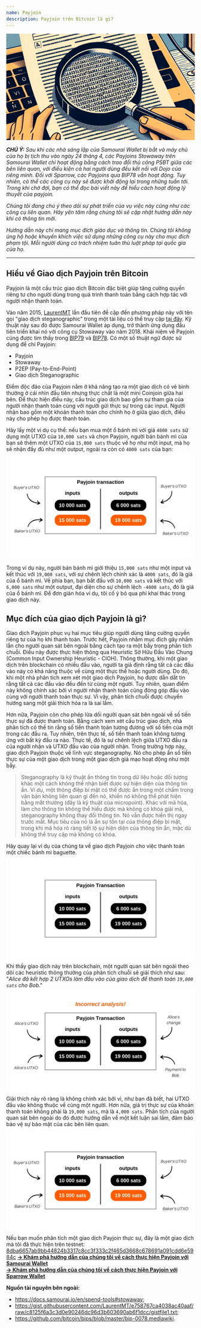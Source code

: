 ```yaml
---
name: Payjoin
description: Payjoin trên Bitcoin là gì?
---
```

![Hình thu nhỏ Payjoin - steganography](assets/cover.webp)

***CHÚ Ý:** Sau khi các nhà sáng lập của Samourai Wallet bị bắt và máy chủ của họ bị tịch thu vào ngày 24 tháng 4, các Payjoins Stowaway trên Samourai Wallet chỉ hoạt động bằng cách trao đổi thủ công PSBT giữa các bên liên quan, với điều kiện cả hai người dùng đều kết nối với Dojo của riêng mình. Đối với Sparrow, các Payjoins qua BIP78 vẫn hoạt động. Tuy nhiên, có thể các công cụ này sẽ được khởi động lại trong những tuần tới. Trong khi chờ đợi, bạn có thể đọc bài viết này để hiểu cách hoạt động lý thuyết của payjoin.*

_Chúng tôi đang chú ý theo dõi sự phát triển của vụ việc này cũng như các công cụ liên quan. Hãy yên tâm rằng chúng tôi sẽ cập nhật hướng dẫn này khi có thông tin mới._

_Hướng dẫn này chỉ mang mục đích giáo dục và thông tin. Chúng tôi không ủng hộ hoặc khuyến khích việc sử dụng những công cụ này cho mục đích phạm tội. Mỗi người dùng có trách nhiệm tuân thủ luật pháp tại quốc gia của họ._

---
## Hiểu về Giao dịch Payjoin trên Bitcoin

Payjoin là một cấu trúc giao dịch Bitcoin đặc biệt giúp tăng cường quyền riêng tư cho người dùng trong quá trình thanh toán bằng cách hợp tác với người nhận thanh toán.

Vào năm 2015, [LaurentMT](https://twitter.com/LaurentMT) lần đầu tiên đề cập đến phương pháp này với tên gọi "giao dịch steganographic" trong một tài liệu có thể truy cập [tại đây](https://gist.githubusercontent.com/LaurentMT/e758767ca4038ac40aaf/raw/c8125f6a3c3d0e90246dc96d3b603690ab6f1dcc/gistfile1.txt). Kỹ thuật này sau đó được Samourai Wallet áp dụng, trở thành ứng dụng đầu tiên triển khai nó với công cụ Stowaway vào năm 2018. Khái niệm về Payjoin cũng được tìm thấy trong [BIP79](https://github.com/bitcoin/bips/blob/master/bip-0079.mediawiki) và [BIP78](https://github.com/bitcoin/bips/blob/master/bip-0078.mediawiki). Có một số thuật ngữ được sử dụng để chỉ Payjoin:
- Payjoin
- Stowaway
- P2EP (Pay-to-End-Point)
- Giao dịch Steganographic

Điểm độc đáo của Payjoin nằm ở khả năng tạo ra một giao dịch có vẻ bình thường ở cái nhìn đầu tiên nhưng thực chất là một mini Coinjoin giữa hai bên. Để thực hiện điều này, cấu trúc giao dịch bao gồm sự tham gia của người nhận thanh toán cùng với người gửi thực sự trong các input. Người nhận bao gồm một khoản thanh toán cho chính họ ở giữa giao dịch, điều này cho phép họ được thanh toán.

Hãy lấy một ví dụ cụ thể: nếu bạn mua một ổ bánh mì với giá `4000 sats` sử dụng một UTXO của `10,000 sats` và chọn Payjoin, người bán bánh mì của bạn sẽ thêm một UTXO của `15,000 sats` thuộc về họ như một input, mà họ sẽ nhận đầy đủ như một output, ngoài ra còn có `4000 sats` của bạn:
![Sơ đồ giao dịch Payjoin](assets/en/1.webp)

Trong ví dụ này, người bán bánh mì giới thiệu `15,000 sats` như một input và kết thúc với `19,000 sats`, với sự chênh lệch chính xác là `4000 sats`, đó là giá của ổ bánh mì. Về phía bạn, bạn bắt đầu với `10,000 sats` và kết thúc với `6,000 sats` như một output, đại diện cho sự chênh lệch `-4000 sats`, đó là giá của ổ bánh mì. Để đơn giản hóa ví dụ, tôi cố ý bỏ qua phí khai thác trong giao dịch này.
## Mục đích của giao dịch Payjoin là gì?
Giao dịch Payjoin phục vụ hai mục tiêu giúp người dùng tăng cường quyền riêng tư của họ khi thanh toán.
Trước hết, Payjoin nhằm mục đích gây nhầm lẫn cho người quan sát bên ngoài bằng cách tạo ra một bẫy trong phân tích chuỗi. Điều này được thực hiện thông qua Heuristic Sở Hữu Đầu Vào Chung (Common Input Ownership Heuristic - CIOH). Thông thường, khi một giao dịch trên blockchain có nhiều đầu vào, người ta giả định rằng tất cả các đầu vào này có khả năng thuộc về cùng một thực thể hoặc người dùng. Do đó, khi một nhà phân tích xem xét một giao dịch Payjoin, họ được dẫn dắt tin rằng tất cả các đầu vào đều đến từ cùng một người. Tuy nhiên, quan điểm này không chính xác bởi vì người nhận thanh toán cũng đóng góp đầu vào cùng với người thanh toán thực sự. Vì vậy, phân tích chuỗi được chuyển hướng sang một giải thích hóa ra là sai lầm.

Hơn nữa, Payjoin còn cho phép lừa dối người quan sát bên ngoài về số tiền thực sự đã được thanh toán. Bằng cách xem xét cấu trúc giao dịch, nhà phân tích có thể tin rằng số tiền thanh toán tương đương với số tiền của một trong các đầu ra. Tuy nhiên, trên thực tế, số tiền thanh toán không tương ứng với bất kỳ đầu ra nào. Thực tế, đó là sự chênh lệch giữa UTXO đầu ra của người nhận và UTXO đầu vào của người nhận. Trong trường hợp này, giao dịch Payjoin thuộc về lĩnh vực steganography. Nó cho phép ẩn số tiền thực sự của một giao dịch trong một giao dịch giả mạo hoạt động như một bẫy.

> Steganography là kỹ thuật ẩn thông tin trong dữ liệu hoặc đối tượng khác một cách không thể nhận biết được sự hiện diện của thông tin ẩn. Ví dụ, một thông điệp bí mật có thể được ẩn trong một chấm trong văn bản không liên quan gì đến nó, khiến nó không thể phát hiện bằng mắt thường (đây là kỹ thuật của micropoint). Khác với mã hóa, làm cho thông tin không thể hiểu được mà không có khóa giải mã, steganography không thay đổi thông tin. Nó vẫn được hiển thị ngay trước mắt. Mục tiêu của nó là ẩn sự tồn tại của thông điệp bí mật, trong khi mã hóa rõ ràng tiết lộ sự hiện diện của thông tin ẩn, mặc dù không thể truy cập mà không có khóa.

Hãy quay lại ví dụ của chúng ta về giao dịch Payjoin cho việc thanh toán một chiếc bánh mì baguette.
![Sơ đồ giao dịch Payjoin từ bên ngoài](assets/en/2.webp)
Khi thấy giao dịch này trên blockchain, một người quan sát bên ngoài theo dõi các heuristic thông thường của phân tích chuỗi sẽ giải thích như sau: "*Alice đã kết hợp 2 UTXOs làm đầu vào của giao dịch để thanh toán `19,000 sats` cho Bob*."
![Giải thích sai lầm về giao dịch Payjoin từ bên ngoài](assets/en/3.webp)
Giải thích này rõ ràng là không chính xác bởi vì, như bạn đã biết, hai UTXO đầu vào không thuộc về cùng một người. Hơn nữa, giá trị thực sự của khoản thanh toán không phải là `19,000 sats`, mà là `4,000 sats`. Phân tích của người quan sát bên ngoài do đó được hướng dẫn về một kết luận sai lầm, đảm bảo bảo vệ sự bảo mật của các bên liên quan.![sơ đồ giao dịch Payjoin](assets/en/1.webp)
Nếu bạn muốn phân tích một giao dịch Payjoin thực sự, đây là một giao dịch mà tôi đã thực hiện trên testnet: [8dba6657ab9bb44824b3317c8cc3f333c2f465d3668c678691a091cdd6e5984c](https://mempool.space/fr/testnet/tx/8dba6657ab9bb44824b3317c8cc3f333c2f465d3668c678691a091cdd6e5984c)
[**-> Khám phá hướng dẫn của chúng tôi về cách thực hiện Payjoin với Samourai Wallet**](https://planb.network/tutorials/privacy/payjoin-samourai-wallet)  
[**-> Khám phá hướng dẫn của chúng tôi về cách thực hiện Payjoin với Sparrow Wallet**](https://planb.network/tutorials/privacy/payjoin-sparrow-wallet)

**Nguồn tài nguyên bên ngoài:**
- https://docs.samourai.io/en/spend-tools#stowaway;
- https://gist.githubusercontent.com/LaurentMT/e758767ca4038ac40aaf/raw/c8125f6a3c3d0e90246dc96d3b603690ab6f1dcc/gistfile1.txt;
- https://github.com/bitcoin/bips/blob/master/bip-0078.mediawiki.